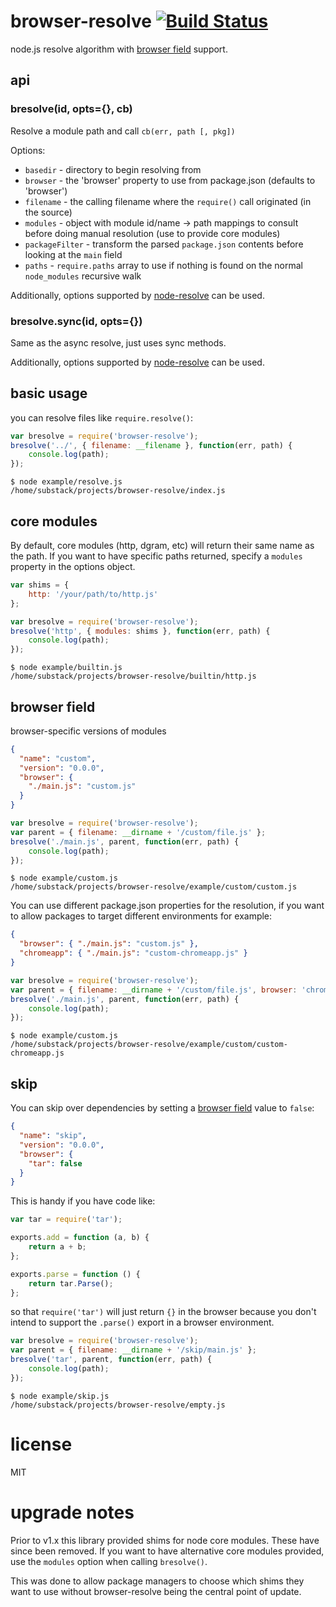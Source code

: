 # browser-resolve [![Build Status](https://travis-ci.org/browserify/browser-resolve.png?branch=master)](https://travis-ci.org/browserify/browser-resolve)

node.js resolve algorithm with [browser field](https://github.com/defunctzombie/package-browser-field-spec) support.

## api

### bresolve(id, opts={}, cb)

Resolve a module path and call `cb(err, path [, pkg])`

Options:

* `basedir` - directory to begin resolving from
* `browser` - the 'browser' property to use from package.json (defaults to 'browser')
* `filename` - the calling filename where the `require()` call originated (in the source)
* `modules` - object with module id/name -> path mappings to consult before doing manual resolution (use to provide core
  modules)
* `packageFilter` - transform the parsed `package.json` contents before looking at the `main` field
* `paths` - `require.paths` array to use if nothing is found on the normal `node_modules` recursive walk

Additionally, options supported by [node-resolve](https://github.com/browserify/resolve#resolveid-opts-cb) can be used.

### bresolve.sync(id, opts={})

Same as the async resolve, just uses sync methods.

Additionally, options supported by [node-resolve](https://github.com/browserify/resolve#resolvesyncid-opts-cb) can be
used.

## basic usage

you can resolve files like `require.resolve()`:

``` js
var bresolve = require('browser-resolve');
bresolve('../', { filename: __filename }, function(err, path) {
    console.log(path);
});
```

```
$ node example/resolve.js
/home/substack/projects/browser-resolve/index.js
```

## core modules

By default, core modules (http, dgram, etc) will return their same name as the path. If you want to have specific paths
returned, specify a `modules` property in the options object.

``` js
var shims = {
    http: '/your/path/to/http.js'
};

var bresolve = require('browser-resolve');
bresolve('http', { modules: shims }, function(err, path) {
    console.log(path);
});
```

```
$ node example/builtin.js
/home/substack/projects/browser-resolve/builtin/http.js
```

## browser field

browser-specific versions of modules

``` json
{
  "name": "custom",
  "version": "0.0.0",
  "browser": {
    "./main.js": "custom.js"
  }
}
```

``` js
var bresolve = require('browser-resolve');
var parent = { filename: __dirname + '/custom/file.js' };
bresolve('./main.js', parent, function(err, path) {
    console.log(path);
});
```

```
$ node example/custom.js
/home/substack/projects/browser-resolve/example/custom/custom.js
```

You can use different package.json properties for the resolution, if you want to allow packages to target different
environments for example:

``` json
{
  "browser": { "./main.js": "custom.js" },
  "chromeapp": { "./main.js": "custom-chromeapp.js" }
}
```

``` js
var bresolve = require('browser-resolve');
var parent = { filename: __dirname + '/custom/file.js', browser: 'chromeapp' };
bresolve('./main.js', parent, function(err, path) {
    console.log(path);
});
```

```
$ node example/custom.js
/home/substack/projects/browser-resolve/example/custom/custom-chromeapp.js
```

## skip

You can skip over dependencies by setting a
[browser field](https://gist.github.com/defunctzombie/4339901)
value to `false`:

``` json
{
  "name": "skip",
  "version": "0.0.0",
  "browser": {
    "tar": false
  }
}
```

This is handy if you have code like:

``` js
var tar = require('tar');

exports.add = function (a, b) {
    return a + b;
};

exports.parse = function () {
    return tar.Parse();
};
```

so that `require('tar')` will just return `{}` in the browser because you don't intend to support the `.parse()` export
in a browser environment.

``` js
var bresolve = require('browser-resolve');
var parent = { filename: __dirname + '/skip/main.js' };
bresolve('tar', parent, function(err, path) {
    console.log(path);
});
```

```
$ node example/skip.js
/home/substack/projects/browser-resolve/empty.js
```

# license

MIT

# upgrade notes

Prior to v1.x this library provided shims for node core modules. These have since been removed. If you want to have
alternative core modules provided, use the `modules` option when calling `bresolve()`.

This was done to allow package managers to choose which shims they want to use without browser-resolve being the central
point of update.
